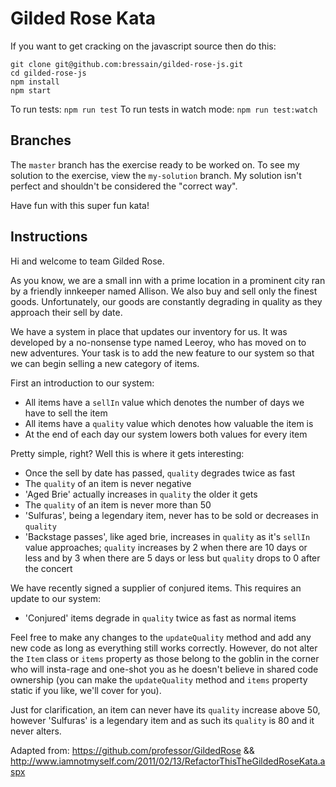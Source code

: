 # Gilded Rose Kata

If you want to get cracking on the javascript source then do this:

```
git clone git@github.com:bressain/gilded-rose-js.git
cd gilded-rose-js
npm install
npm start
```

To run tests: `npm run test`
To run tests in watch mode: `npm run test:watch`

## Branches

The `master` branch has the exercise ready to be worked on. To see my solution to the exercise, view the `my-solution` branch. My solution isn't perfect and shouldn't be considered the "correct way".

Have fun with this super fun kata!

## Instructions

Hi and welcome to team Gilded Rose.

As you know, we are a small inn with a prime location in a prominent city ran by a friendly innkeeper named Allison. We also buy and sell only the finest goods. Unfortunately, our goods are constantly degrading in quality as they approach their sell by date.

We have a system in place that updates our inventory for us. It was developed by a no-nonsense type named Leeroy, who has moved on to new adventures. Your task is to add the new feature to our system so that we can begin selling a new category of items.

First an introduction to our system:

* All items have a `sellIn` value which denotes the number of days we have to sell the item
* All items have a `quality` value which denotes how valuable the item is
* At the end of each day our system lowers both values for every item

Pretty simple, right? Well this is where it gets interesting:

* Once the sell by date has passed, `quality` degrades twice as fast
* The `quality` of an item is never negative
* 'Aged Brie' actually increases in `quality` the older it gets
* The `quality` of an item is never more than 50
* 'Sulfuras', being a legendary item, never has to be sold or decreases in `quality`
* 'Backstage passes', like aged brie, increases in `quality` as it's `sellIn` value approaches; `quality` increases by 2 when there are 10 days or less and by 3 when there are 5 days or less but `quality` drops to 0 after the concert

We have recently signed a supplier of conjured items. This requires an update to our system:

* 'Conjured' items degrade in `quality` twice as fast as normal items

Feel free to make any changes to the `updateQuality` method and add any new code as long as everything still works correctly. However, do not alter the `Item` class or `items` property as those belong to the goblin in the corner who will insta-rage and one-shot you as he doesn't believe in shared code ownership (you can make the `updateQuality` method and `items` property static if you like, we'll cover for you).

Just for clarification, an item can never have its `quality` increase above 50, however 'Sulfuras' is a legendary item and as such its `quality` is 80 and it never alters.

Adapted from: https://github.com/professor/GildedRose && http://www.iamnotmyself.com/2011/02/13/RefactorThisTheGildedRoseKata.aspx
